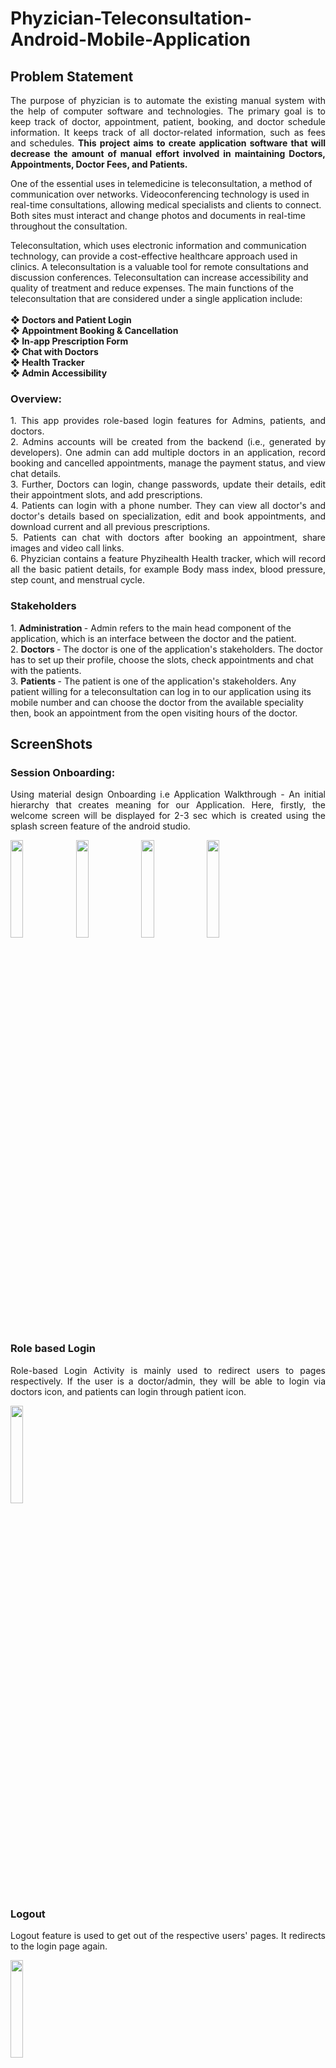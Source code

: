 # Phyzician-Teleconsultation-Android-Mobile-Application

## Problem Statement
<p align = "justify">
The purpose of phyzician is to automate the existing manual system with the help of computer software and technologies. The primary goal is to keep track of doctor, appointment, patient, booking, and doctor schedule
information. It keeps track of all doctor-related information, such as fees and schedules. <b> This project aims to create application software that will decrease the amount of manual effort involved in maintaining
Doctors, Appointments, Doctor Fees, and Patients.</b> <br/>

One of the essential uses in telemedicine is teleconsultation, a method of communication over networks. Videoconferencing technology is used in real-time consultations, allowing medical specialists and clients
to connect. Both sites must interact and change photos and documents in real-time throughout the consultation. <br/>

Teleconsultation, which uses electronic information and communication technology, can provide a cost-effective healthcare approach used in clinics. A teleconsultation is a valuable tool for remote
consultations and discussion conferences. Teleconsultation can increase accessibility and quality of treatment and reduce expenses. The main
functions of the teleconsultation that are considered under a single application include:<br/><br/>
<b>❖ Doctors and Patient Login <br/>
❖ Appointment Booking & Cancellation <br/>
❖ In-app Prescription Form <br/>
❖ Chat with Doctors <br/>
❖ Health Tracker<br/>
❖ Admin Accessibility
</b> <br/>
</p>

### Overview: <br/>
<p align = "justify">
1. This app provides role-based login features for Admins, patients, and doctors. <br/>
2. Admins accounts will be created from the backend (i.e., generated by developers). One admin can
add multiple doctors in an application, record booking and cancelled appointments, manage the
payment status, and view chat details.<br/>
3. Further, Doctors can login, change passwords, update their details, edit their appointment slots,
and add prescriptions.<br/>
4. Patients can login with a phone number. They can view all doctor's and doctor's details based on
specialization, edit and book appointments, and download current and all previous prescriptions.<br/>
5. Patients can chat with doctors after booking an appointment, share images and video call links.<br/> 
6. Phyzician contains a feature Phyzihealth Health tracker, which will record all the basic patient
details, for example Body mass index, blood pressure, step count, and menstrual cycle.<br/> 
</p>

### Stakeholders
<p>
1. <b> Administration </b> - Admin refers to the main head component of the application, which is an interface between the doctor and the patient.<br/>
2. <b> Doctors  </b> - The doctor is one of the application's stakeholders. The doctor has to set up their profile, choose the slots, check appointments and chat with the patients.<br/>
3. <b> Patients  </b> - The patient is one of the application's stakeholders. Any patient willing for a teleconsultation can log in to our application using its mobile number and can choose the doctor from the available speciality then, book an appointment from the open visiting hours of the doctor.<br/>
</p>

## ScreenShots

### Session Onboarding:
<p align = "justify"> Using material design Onboarding i.e Application Walkthrough - An initial hierarchy that creates meaning for our Application. Here, firstly, the welcome screen will be displayed for 2-3 sec which is created using the splash screen feature of the android studio.<p> 
<p float = "left">
<img src="https://user-images.githubusercontent.com/43794593/154730818-f73b074d-d741-40bd-b64f-f93798f21957.png" width=20% height=20%>    <img src="https://user-images.githubusercontent.com/43794593/154730825-7e6237f2-9f92-4494-95e7-30bd22bca1a4.png" width=20% height=20%>     <img src="https://user-images.githubusercontent.com/43794593/154730828-7f5e9f81-aab4-49bf-b942-5122bd850e76.png" width=20% height=20%>     <img src="https://user-images.githubusercontent.com/43794593/154730832-74288c24-fc43-4b01-b4ad-6f63003fca3f.png" width=20% height=20%>
</p>

### Role based Login
<p align = "justify"> Role-based Login Activity is mainly used to redirect users to pages respectively. If the user is a doctor/admin, they will be able to login via doctors icon, and patients can login through patient icon. </p> 
<img src="https://user-images.githubusercontent.com/43794593/154730840-50ff5073-593b-493e-83c2-c5b0fede32b9.png" width=20% height=20%>

### Logout
<p align = "justify"> Logout feature is used to get out of the respective users' pages. It redirects to the login page again. </p> 
<img src="https://user-images.githubusercontent.com/43794593/154731854-33c3c711-2d73-4636-ad70-8e3c8d258431.png" width=20% height=20%> 

### Administration
<p align = "justify">  Admin refers to the main head component of the application, which is an interface between the doctor and the patient. The admin has the list of all the doctors available. It also has to verify the payments for the final confirmation of the appointments. It has the right to add a doctor to the available doctors in the application. Admin has the view of all the chats that are taking place between the patients with their respective doctors. The navigation drawer is present, which contains all the features available to the admin. </p>

#### Login
<p align = "justify"> Admins login credentials will be generated from the backend, containing login id and password. While
logging in for the first time, an email will get verified using the firebase authentication method, and they have the right to reset their password. </p> 
<p float = "left">
<img src="https://user-images.githubusercontent.com/43794593/154749058-5da897b8-563f-4447-9b55-887afc8b4a36.png" width=20% height=20%>    <img src="https://user-images.githubusercontent.com/43794593/154749087-debbf5f4-b4f7-4b4d-ad73-dacba51d4f3a.png" width=20% height=20%> </p> 

#### All Doctors
<p align = "justify"> After login, the admin will see the list of all the available doctors who are currently providing the
teleconsultation. On clicking any doctor, the doctor's details are shown in another activity. The details
include today's availability, description of the doctor and consultation fees. A search bar is added, which
searches the doctors from the text input using the addTextChangedListener method of searchview. </p> 
<img src="https://user-images.githubusercontent.com/43794593/154749216-5d75be7e-58d3-4111-993e-f0df967a4426.png" width=20% height=20%>

#### Add Doctors 
<p align = "justify"> Admin has a right to add doctors at any time. The createUserWithEmailAndPassword() method is used to
register a new doctor, which requires two parameters: the email address and the password. Admin will
add doctors full name, email id, and password in the respected Edittext boxes to generate doctors'
credentials using the Register user button. After successful registration, the toast “Doctor added
successfully” will be visible. </p> 
<p float = "left">
<img src="https://user-images.githubusercontent.com/43794593/154749293-ea776ecc-d76c-4084-9242-d8b0efcb9c72.png" width=20% height=20%>    <img src="https://user-images.githubusercontent.com/43794593/154749299-7bb79982-32d0-4c2a-ad95-5669a6f93296.png" width=20% height=20%> </p>

#### Chats
<p align = "justify">The admin can view the chats that are taking place between the patient and respective appointment
booked doctor. There is a drop-down list that contains the doctors, and after selecting the doctor, the list
of the chats of the patients (Name and Phone Number) are visible using recycler view. The admin can
click on any patient and view the conversations that have taken place. </p> 
<p float = "left">
<img src="https://user-images.githubusercontent.com/43794593/154753203-be489bee-71a6-4c84-a6a3-88f93976026f.png" width=20% height=20%>    <img src="https://user-images.githubusercontent.com/43794593/154753212-64ff1f76-9e6e-4c73-98ae-a6cfa25a8b41.png" width=20% height=20%> </p>

#### All Appointments
<p align = "justify"> The admin can look at all the current and previous appointments between the patient and respective
doctor. There is a drop-down list that contains the doctors, and after selecting the doctor, the list of all the
previous and current appointments are visible in their respective fragments using recycler view. The
admin can see the patient name, contact number, date and time of the appointment, and its status. If the
payment is completed, the status is visible as "Payment Verified and Booked!" in green. Otherwise, if the
doctor cancels the appointment, it shows "Cancelled Appointment by Doctor!" in red. </p> 
<p float = "left">
<img src="https://user-images.githubusercontent.com/43794593/154754138-b273eb22-86f4-490b-b055-178be84f32a6.png" width=20% height=20%>    <img src="https://user-images.githubusercontent.com/43794593/154754149-39738e36-0aa1-403c-954e-449a19990e2a.png" width=20% height=20%> </p>

#### Payment Details
<p align = "justify"> The payments status page is created with the help of the viewpager layout manager that allows the user to navigate across data pages by swiping left and right. Here, it consists of two pages, "completed" and
"upcoming," where all the details containing user name, mobile number, transaction id, doctor's name,
date, and time regarding payments will be reflected using the recycler view. With the help of
ItemTouchHelper class, on the right swipe of recycler view, a pop will appear asking, "Do you want to
mark this payment as done? or cancel the appointment? If the response is Yes, then payment details will
be added in the Completed section otherwise, the respected appointment will get cancelled, and the user
will get notified about the cancellation.</p> 
<p float = "left">
<img src="https://user-images.githubusercontent.com/43794593/154754273-f96eb10b-900b-412f-86f0-66853573953e.png" width=20% height=20%>    <img src="https://user-images.githubusercontent.com/43794593/154754281-e2f0d346-023c-40c9-ade2-f1a0de223b69.png" width=20% height=20%>        <img src="https://user-images.githubusercontent.com/43794593/154754292-dd3851a9-5e17-409a-9518-566161608cbd.png" width=20% height=25%>       <img src="https://user-images.githubusercontent.com/43794593/154756105-ca587639-d387-4a32-b187-d0b581cca110.png" width=20% height=20%> </p>

#### Feedbacks
<p align = "justify">The admin can look at all the doctor's feedback from the appointments. There is a drop-down list that
contains the doctors, and after selecting the doctor, the list of all the feedbacks are visible using recycler
view. The admin can see the patient name, contact number, date and time of the appointment, and with the
click of the particular view holder, the feedback received is visible. The feedback status and rating stars
are visible using the RatingBar. </p> 
<p float = "left">
<img src="https://user-images.githubusercontent.com/43794593/154756196-869744ab-cd69-4460-bf68-81bb6237b0cb.png" width=20% height=20%>    <img src="https://user-images.githubusercontent.com/43794593/154756217-f183c73f-5c31-4162-b4a2-e8ab847a01e7.png" width=20% height=20%>        <img src="https://user-images.githubusercontent.com/43794593/154756240-f106ef05-bb8a-4aa7-8687-cdc476af61ab.png" width=20% height=20%></p>
<br/>

### Doctor
<p align = "justify">The doctor is one of the application's stakeholders. The doctor has to set up their profile, choose the slots, check appointments and chat with the patients. The doctor can upload and look at all the prescriptions of
the patient. The doctor can update its teleconsultation slots according to their availability. They can check
all the booked appointments and chat with the patients. </p> 

#### Login
<p align = "justify"> Doctors login credentials will be given by Admin, containing login id and password. While logging in for the first time, an email will get verified using
the firebase authentication method, and they have the right to reset their password.</p> 
<p float = "left">
<img src="https://user-images.githubusercontent.com/43794593/154756481-b752ad07-28dc-4b11-8992-409983525170.png" width=20% height=20%>    <img src="https://user-images.githubusercontent.com/43794593/154756490-52a7fd84-7ac5-4e98-b63b-65249f31ee67.png" width=20% height=20%>  </p>

#### Forgot/Update Password
<p align = "justify"> With the click of forgot password, the screen will appear containing edit text for
email id. With the reset button click, the user will receive a reset password email sent from Firebase
Console</p> 
<img src="https://user-images.githubusercontent.com/43794593/154756492-641214e9-c53c-4ff0-ae92-97feaf392667.png" width=20% height=20%>

#### View Profile
<p align = "justify"> If Doctor is logging in for the first time in the application, they have to update all the necessary details otherwise, there is an option to edit attributes in a profile section. The details to be added are Name,
Gender, Email, Speciality, Experience, Bio, Consultation Fees, Profile picture, and will be added in the
firebase. On the click of the Profile option, the profile of the doctor will be visible along with their image.</p>
<img src="https://user-images.githubusercontent.com/43794593/154756728-b2391cb4-a66a-49e0-ad0f-f0baed518d78.png" width=20% height=20%>

#### Update Profile
<p align = "justify">The doctor can update the details anytime by clicking on update details. </p> 
<p float = "left">
<img src="https://user-images.githubusercontent.com/43794593/154756789-4baf2cee-59cb-4a47-9860-a1018568c63a.png" width=20% height=20%>    <img src="https://user-images.githubusercontent.com/43794593/154756799-b1df43a3-dde5-4c7a-9006-e8d5cea35af2.png" width=20% height=20%>  </p>

#### Scheduled Appointments
<p align = "justify"> All the confirmed appointments of the doctor will be displayed on the first page using the recycler view. The doctor can see the patient's name, contact number, date and time of the appointment, and status. A search bar is added, which searches the patients from the date input using the addTextChangedListener()
method of searchview. Further on the click of recycler view, respected details of patient get displayed.</p>
<p float = "left">
<img src="https://user-images.githubusercontent.com/43794593/154756926-e0e186f4-598d-4c76-bb8d-3a2f10e5d07c.png" width=20% height=20%>  </p>

#### My Appointments
<p align = "justify">The doctor can look at all the current and previous appointments. The details of all the previous and
current appointments are visible in their respective fragments using a recycler view. The doctor can see
the patient's name, contact number, date and time of the appointment, and its status. </p> 
<p float = "left">
<img src="https://user-images.githubusercontent.com/43794593/154756984-42135608-7528-4b4f-a574-2356fc7ebac4.png" width=20% height=20%>    <img src="https://user-images.githubusercontent.com/43794593/154756996-6af77b05-1103-49d8-80bf-90d3c9949922.png" width=20% height=20%>  </p>

#### Your Slots
<p align = "justify"> The doctor can choose its visiting hours on respective dates for a week. The doctor can choose
from that drop-down and click on the select button. The doctor has first to choose the date, and then start and end times are visible. All the slots chosen are visible in the Your Chosen Slots section using the recycler view. The date, time and count of the booked slots by the patients are shown. The doctor can delete its chosen visiting hours by swiping the slot to the
right from the "Your Chosen Slots" section.</p> 
<p float = "left">
<img src="https://user-images.githubusercontent.com/43794593/154757039-d52fafa3-8a21-4bf2-aaca-b12b491b1889.png" width=20% height=20%>    <img src="https://user-images.githubusercontent.com/43794593/154757052-6923e841-7b7a-42e5-86f7-f3c3ea928f4e.png" width=20% height=20%>    <img src="https://user-images.githubusercontent.com/43794593/154757061-80c34f02-aaed-409e-9b07-ece6dec30237.png" width=20% height=20%>  </p>

#### Chats
<p align = "justify">The doctor can chat with the patients who have booked appointments with him. The list of the patients is
visible with their names and phone numbers. The doctor can click on any patient and initiate or reply to
the conversation. The chat window has a attach document/image button through which the doctor can
send or receive any image as chat. A send button sends the message typed by the doctor to the patient. </p>
<p float = "left">
<img src="https://user-images.githubusercontent.com/43794593/154760274-08d3a47b-d85c-426d-bd77-68813ff6ce60.png" width=20% height=20%>    <img src="https://user-images.githubusercontent.com/43794593/154753212-64ff1f76-9e6e-4c73-98ae-a6cfa25a8b41.png" width=20% height=20%> </p>

#### Prescriptions
<p align = "justify"> With the click of the upload prescription button, the screen will open where doctors can edit all the
details, and The same information will be reflected on the patient's side. Doctors can edit the patient's
name, gender, age, address, height, weight, instructions, consultation type, date, last lab report details,
Relevant points from history, Diagnosis information, examinations, and medications.  </p>
<p float = "left">
<img src="https://user-images.githubusercontent.com/43794593/154757520-1c9d92ac-0870-4b3b-8e47-e5e0a61ad153.png" width=20% height=20%>    <img src="https://user-images.githubusercontent.com/43794593/154757526-3e5621e2-ffc3-43b3-96bc-43302e73819a.png" width=20% height=20%> </p><br/>

### Patient
<p align = "justify"> The patient is one of the application's stakeholders. Any patient willing for a teleconsultation can log in to our application using its mobile number and receive OTP. The patient can choose the doctor from the available speciality and book an appointment from the open visiting hours of the doctor.</p> <br/>
<p float = "left">
<img src="https://user-images.githubusercontent.com/43794593/154757588-4964e71c-2076-45a7-a63a-0cb3d2691e0f.png" width=20% height=20%>    <img src="https://user-images.githubusercontent.com/43794593/154757599-c38faa53-9bfe-408d-885a-8bfcd25322ee.png" width=20% height=20%> </p>

#### Login
<p align = "justify"> The phone number authentication method is used on the patient's side, and the patient has to verify his
identity with his phone number. Here on the patient login page patient has to add his phone number in the
given edit text, After clicking the Get OTP button, Firebase will send an OTP to the number provided, and the patient has to input it in the following text field and then click the login button to confirm that the OTP is correct.</p> 
<p float = "left">
<img src="https://user-images.githubusercontent.com/43794593/154757608-d289423b-6864-4f52-bc6b-0166ba7e68b4.png" width=20% height=20%>    <img src="https://user-images.githubusercontent.com/43794593/154757620-4f5da234-51b7-47fd-a9ee-d26a07a36f13.png" width=20% height=20%> </p>

#### Our Doctors
<p align = "justify">After login, the patient can see the list of all the available doctors who are currently providing the
teleconsultation on our doctors' click. On clicking any doctor, the doctor's details are shown in another
activity.</p> 
<p float = "left">
<img src="https://user-images.githubusercontent.com/43794593/154757634-9eb679ec-2415-47a7-bdbf-a88c46be32c5.png" width=20% height=20%>  </p>

#### Find Doctors by Speciality
<p align = "justify"> After login, the patient can see the list of all the available specializations using the horizontal recycler view or search speciality in the grid recycler view. On clicking any doctor, the doctor's details are shown in another activity. The patient can click on any speciality, and the respective doctors are shown in the next activity. The patient can look at the profile of the doctors by clicking on the doctor list view.</p>
<p float = "left">
<img src="https://user-images.githubusercontent.com/43794593/154757646-ee3ca7dc-bba2-4bd9-901b-22f07151c617.png" width=20% height=20%>    <img src="https://user-images.githubusercontent.com/43794593/154757661-af91b4aa-15d7-43e6-be1e-c02bd5eebf33.png" width=20% height=20%> </p>

#### Know Your Doctor
<p align = "justify">Know your doctor screen contains all the details related to the doctor. The details include Name,
Specialized area of the doctor, today's availability, description of the doctor, contact details, and
consultation fees. The buttons All Prescription, Book Appointment and Chat are visible. </p> 
<p float = "left">
<img src="https://user-images.githubusercontent.com/43794593/154757680-beea25df-1464-4ca1-861d-840edd6427e0.png" width=20% height=20%>    <img src="https://user-images.githubusercontent.com/43794593/154757689-73e289fd-25fb-42a5-8817-4d2d6ff7d032.png" width=20% height=20%> </p>

#### All Prescriptions
<p align = "justify">With the click of the all prescription button, the screen will open where The recycler view, adapter, and view holders present the Doctor's name, date, and time. If the patient is opening a prescription for the first time mandatory page to provide doctors, feedback will appear on clicking any prescription. Otherwise, all the details will be displayed</p> 
<p float = "left">
<img src="https://user-images.githubusercontent.com/43794593/154758084-7bddcc13-cf8d-4bf4-8c43-24a1488a86fd.png" width=20% height=20%>    <img src="https://user-images.githubusercontent.com/43794593/154758099-6c5c8a02-cbca-4105-9212-53e0968c2847.png" width=20% height=20%>    <img src="https://user-images.githubusercontent.com/43794593/154758113-ed58f38d-6cb3-4c9d-b1b4-52dad8ddfa04.png" width=20% height=20%> </p>

#### Book Appointment
<p align = "justify"> The booking appointment shows the doctor name, display picture and bio. The devs.mulham.horizontalcalendar.HorizontalCalendar has been used to display the calendar. The patient selects the dates by scrolling. The time slots are visible in the drop-down respective to the date selected. The patient has to enter their name and add any Questions for Doctor?. With the click of Pay Consultation Fees, the patient is redirected to another activity, where the doctor's consultation fees are visible. The patient can make the payment through the provided payment link and update the details with the Transaction ID. With the Book Appointment Button click, the appointment gets booked, and the final status is updated in the Your Appointments tab.</p>
<p float = "left">
<img src="https://user-images.githubusercontent.com/43794593/154758370-8d053720-125f-40a9-aafc-a8335626d390.png" width=20% height=20%>    <img src="https://user-images.githubusercontent.com/43794593/154758383-a05c4b10-72e2-4c5a-b5fe-a62557789b5d.png" width=20% height=20%>     <img src="https://user-images.githubusercontent.com/43794593/154758391-ea0e9bbc-41dc-47ff-bf0f-1808582511da.png" width=20% height=20%></p>

#### Your Appointments
<p align = "justify">The patient can look at all the current and previous appointments. The details of all the previous and
current appointments are visible in their respective fragments using a recycler view. The patient can see
the doctor's name, specialization, appointment date and time, transaction ID, payment status, and
appointment status. </p> 
<p float = "left">
<img src="https://user-images.githubusercontent.com/43794593/154758406-de84ef5c-4c5e-46a1-9637-5fd491751b54.png" width=20% height=20%>    <img src="https://user-images.githubusercontent.com/43794593/154758556-4c4ba3fc-8c81-4b32-9049-416a265c4556.png" width=20% height=20%> </p>

#### Chats
<p align = "justify"> The patient can chat with the doctors who have booked appointments with him. The doctor's name and
image as a display picture will be visible to patients to initiate or reply to the conversation. The chat
window has a attach document/image button through which the patient can send or receive any image as
chat. A send button sends the message typed by the doctor to the patient. The date and time of the
message sent or received are also visible.</p> 
<p float = "left">
<img src="https://user-images.githubusercontent.com/43794593/154758598-8453ac87-e892-4dbc-9794-95ddc3240d5a.png" width=20% height=20%>    <img src="https://user-images.githubusercontent.com/43794593/154758607-cc4ff0aa-7da9-4c0d-9c38-15793c2413df.png" width=20% height=20%>      <img src="https://user-images.githubusercontent.com/43794593/154758710-d764326f-fabb-4eb4-b8ee-3af8d194a34e.png" width=20% height=20%>    <img src="https://user-images.githubusercontent.com/43794593/154758716-eb0da0fa-4f02-4a72-92ae-0ebb7b201cd7.png" width=20% height=20%> </p><br/>
<br/>

### PhyziHealth
<p align = "justify"> This feature is available on the Patient Side. It acts as a fitness tracker which records the BMI, Daily Steps, Blood Pressure and Menstrual Cycle. The patient can choose the PhyziHealth option available in
the Navigation drawer. This module helps in the maintenance of the physical health of the patient. The
patient must permit the ACTIVITY_RECOGNITION to track the activity using mobile sensors.</p>
<img src="https://user-images.githubusercontent.com/43794593/154758851-d9d17b1d-f5c7-49a0-96b5-a5079cd0e26c.png" width=20 height=20>
<br/>

#### BMI
<p align = "justify">The BMI is based on a person's height and weight. BMI = kg/m2, where kg represents a person's weight
in kilograms and m2 represents their height in meters squared. Here the user has to enter weight and height in the respected edit text fields, and with the click of calculating BMI button, As a result, BMI value and weight status will be displayed. </p>
<p float = "left">
<img src="https://user-images.githubusercontent.com/43794593/154759155-8794eafa-30aa-42e9-a49f-e6de25988afd.png" width=20% height=20%>    <img src="https://user-images.githubusercontent.com/43794593/154759057-5f711e2a-7f76-4aa9-8563-0612ef3c3e52.png" width=20% height=20%> </p>

#### Step Counter
<p align = "justify"> The patient can keep track of the daily steps with the distance travelled in km and calories burnt in cal. The horizontal calendar is visible at the top, pointing at the current date. The permission ACTIVITY_RECOGNITION is checked if it has been granted, then the step counter service is started in the background. The TYPE_STEP_COUNTER sensor is used, which registers the listener and updates the steps simultaneously as it tracks them using the Step sensor. The distance in cm is calculated as the product of 74*number of steps which are converted into kms. Then the calories burnt is calculated by the product of 0.04*number of steps. The steps, calories, and distance are visible in their edit text boxes.</p> 
<p float = "left">
<img src="https://user-images.githubusercontent.com/43794593/154759068-8f562591-f7a6-450a-ac02-0d648feec440.png" width=20% height=20%>    <img src="https://user-images.githubusercontent.com/43794593/154759076-34c89a1d-a17a-40fb-879e-ad13e117d73e.png" width=20% height=20%> </p>

#### Blood Pressure
<p align = "justify">Phyzihealth has an option to record blood pressure to keep an eye on your health and is designed to
monitor and record both diastolic and systolic blood pressure, as well as your pulse rate. The user
selects the dates by scrolling and is picked up using the setCalendarListener() function. With the click of
dates on the calendar, the user can check previously recorded systolic and diastolic blood pressures.  </p> 
<p float = "left">
<img src="https://user-images.githubusercontent.com/43794593/154759322-ae4b8988-e470-4599-a826-6259be1e1f62.png" width=20% height=20%>    <img src="https://user-images.githubusercontent.com/43794593/154759328-1cdfd048-a126-44c6-b6a6-4dbd25dca95e.png" width=20% height=20%> <img src="https://user-images.githubusercontent.com/43794593/154759341-322ea8c4-d383-47ff-91b8-a3068577514b.png" width=20% height=20%></p>

#### Women’s Health
<p align = "justify"> Women's Health contains a menstruation tracker where savvi.rangedatepicker.CalendarPickerView() is
used for calendar. The click of duration will display the pop-up box to edit the cycle duration, and the upcoming date displays the next five months predicted dates. The home button redirects the patient to the home page. </p> 
<p float = "left">
<img src="https://user-images.githubusercontent.com/43794593/154759363-f96fe115-86d4-4d7f-9868-ee89bf5a88c0.png" width=20% height=20%>    <img src="https://user-images.githubusercontent.com/43794593/154759356-b11634e0-efff-4a55-be49-34e835adf33b.png" width=20% height=20%> <img src="https://user-images.githubusercontent.com/43794593/154759438-ec475216-1228-41c0-9380-87ac49e62642.png" width=20% height=20%>    <img src="https://user-images.githubusercontent.com/43794593/154759457-7d5fb9fb-0187-4580-8921-15d92512a379.png" width=20% height=20%>    <img src="https://user-images.githubusercontent.com/43794593/154759466-4203b31b-2f42-4667-9dc7-d7c9defe75ab.png" width=20% height=20%></p>





